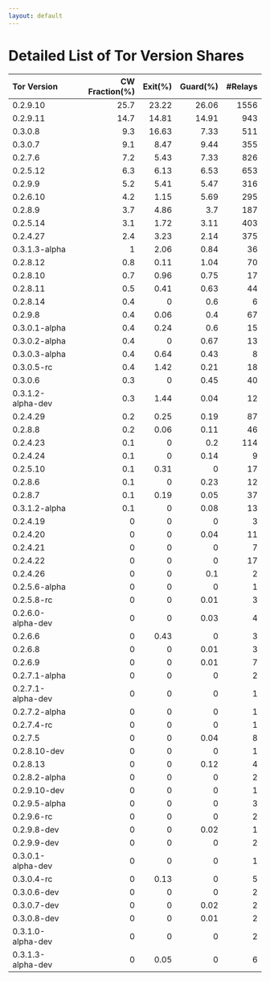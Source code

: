 ```yaml
---
layout: default
---
```



# Detailed List of Tor Version Shares

| Tor Version       |   CW Fraction(%) |   Exit(%) |   Guard(%) |   #Relays |
|:------------------|-----------------:|----------:|-----------:|----------:|
| 0.2.9.10          |             25.7 |     23.22 |      26.06 |      1556 |
| 0.2.9.11          |             14.7 |     14.81 |      14.91 |       943 |
| 0.3.0.8           |              9.3 |     16.63 |       7.33 |       511 |
| 0.3.0.7           |              9.1 |      8.47 |       9.44 |       355 |
| 0.2.7.6           |              7.2 |      5.43 |       7.33 |       826 |
| 0.2.5.12          |              6.3 |      6.13 |       6.53 |       653 |
| 0.2.9.9           |              5.2 |      5.41 |       5.47 |       316 |
| 0.2.6.10          |              4.2 |      1.15 |       5.69 |       295 |
| 0.2.8.9           |              3.7 |      4.86 |       3.7  |       187 |
| 0.2.5.14          |              3.1 |      1.72 |       3.11 |       403 |
| 0.2.4.27          |              2.4 |      3.23 |       2.14 |       375 |
| 0.3.1.3-alpha     |              1   |      2.06 |       0.84 |        36 |
| 0.2.8.12          |              0.8 |      0.11 |       1.04 |        70 |
| 0.2.8.10          |              0.7 |      0.96 |       0.75 |        17 |
| 0.2.8.11          |              0.5 |      0.41 |       0.63 |        44 |
| 0.2.8.14          |              0.4 |      0    |       0.6  |         6 |
| 0.2.9.8           |              0.4 |      0.06 |       0.4  |        67 |
| 0.3.0.1-alpha     |              0.4 |      0.24 |       0.6  |        15 |
| 0.3.0.2-alpha     |              0.4 |      0    |       0.67 |        13 |
| 0.3.0.3-alpha     |              0.4 |      0.64 |       0.43 |         8 |
| 0.3.0.5-rc        |              0.4 |      1.42 |       0.21 |        18 |
| 0.3.0.6           |              0.3 |      0    |       0.45 |        40 |
| 0.3.1.2-alpha-dev |              0.3 |      1.44 |       0.04 |        12 |
| 0.2.4.29          |              0.2 |      0.25 |       0.19 |        87 |
| 0.2.8.8           |              0.2 |      0.06 |       0.11 |        46 |
| 0.2.4.23          |              0.1 |      0    |       0.2  |       114 |
| 0.2.4.24          |              0.1 |      0    |       0.14 |         9 |
| 0.2.5.10          |              0.1 |      0.31 |       0    |        17 |
| 0.2.8.6           |              0.1 |      0    |       0.23 |        12 |
| 0.2.8.7           |              0.1 |      0.19 |       0.05 |        37 |
| 0.3.1.2-alpha     |              0.1 |      0    |       0.08 |        13 |
| 0.2.4.19          |              0   |      0    |       0    |         3 |
| 0.2.4.20          |              0   |      0    |       0.04 |        11 |
| 0.2.4.21          |              0   |      0    |       0    |         7 |
| 0.2.4.22          |              0   |      0    |       0    |        17 |
| 0.2.4.26          |              0   |      0    |       0.1  |         2 |
| 0.2.5.6-alpha     |              0   |      0    |       0    |         1 |
| 0.2.5.8-rc        |              0   |      0    |       0.01 |         3 |
| 0.2.6.0-alpha-dev |              0   |      0    |       0.03 |         4 |
| 0.2.6.6           |              0   |      0.43 |       0    |         3 |
| 0.2.6.8           |              0   |      0    |       0.01 |         3 |
| 0.2.6.9           |              0   |      0    |       0.01 |         7 |
| 0.2.7.1-alpha     |              0   |      0    |       0    |         2 |
| 0.2.7.1-alpha-dev |              0   |      0    |       0    |         1 |
| 0.2.7.2-alpha     |              0   |      0    |       0    |         1 |
| 0.2.7.4-rc        |              0   |      0    |       0    |         1 |
| 0.2.7.5           |              0   |      0    |       0.04 |         8 |
| 0.2.8.10-dev      |              0   |      0    |       0    |         1 |
| 0.2.8.13          |              0   |      0    |       0.12 |         4 |
| 0.2.8.2-alpha     |              0   |      0    |       0    |         2 |
| 0.2.9.10-dev      |              0   |      0    |       0    |         1 |
| 0.2.9.5-alpha     |              0   |      0    |       0    |         3 |
| 0.2.9.6-rc        |              0   |      0    |       0    |         2 |
| 0.2.9.8-dev       |              0   |      0    |       0.02 |         1 |
| 0.2.9.9-dev       |              0   |      0    |       0    |         2 |
| 0.3.0.1-alpha-dev |              0   |      0    |       0    |         1 |
| 0.3.0.4-rc        |              0   |      0.13 |       0    |         5 |
| 0.3.0.6-dev       |              0   |      0    |       0    |         2 |
| 0.3.0.7-dev       |              0   |      0    |       0.02 |         2 |
| 0.3.0.8-dev       |              0   |      0    |       0.01 |         2 |
| 0.3.1.0-alpha-dev |              0   |      0    |       0    |         2 |
| 0.3.1.3-alpha-dev |              0   |      0.05 |       0    |         6 |